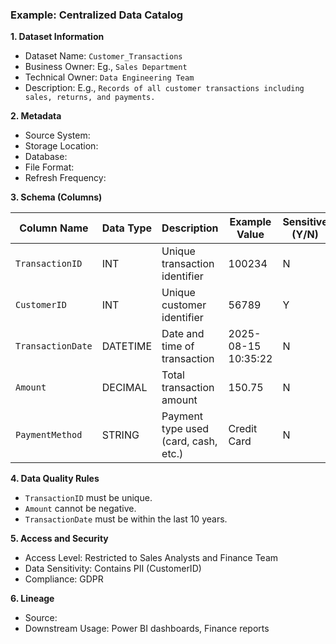 ### Example: Centralized Data Catalog

**1. Dataset Information**

* Dataset Name: `Customer_Transactions`
* Business Owner: Eg., `Sales Department`
* Technical Owner: `Data Engineering Team`
* Description: E.g., `Records of all customer transactions including sales, returns, and payments.`

**2. Metadata**

* Source System: 
* Storage Location: 
* Database: 
* File Format: 
* Refresh Frequency: 

**3. Schema (Columns)**

| Column Name       | Data Type | Description                          | Example Value       | Sensitive (Y/N) |
| ----------------- | --------- | ------------------------------------ | ------------------- | --------------- |
| `TransactionID`   | INT       | Unique transaction identifier        | 100234              | N               |
| `CustomerID`      | INT       | Unique customer identifier           | 56789               | Y               |
| `TransactionDate` | DATETIME  | Date and time of transaction         | 2025-08-15 10:35:22 | N               |
| `Amount`          | DECIMAL   | Total transaction amount             | 150.75              | N               |
| `PaymentMethod`   | STRING    | Payment type used (card, cash, etc.) | Credit Card         | N               |

**4. Data Quality Rules**

* `TransactionID` must be unique.
* `Amount` cannot be negative.
* `TransactionDate` must be within the last 10 years.

**5. Access and Security**

* Access Level: Restricted to Sales Analysts and Finance Team
* Data Sensitivity: Contains PII (CustomerID)
* Compliance: GDPR

**6. Lineage**

* Source: 
* Downstream Usage: Power BI dashboards, Finance reports

